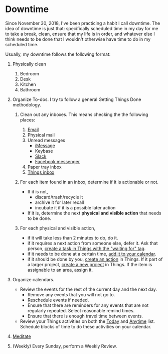 # Downtime

Since November 30, 2018, I've been practicing a habit I call downtime. The idea of downtime is just that: specifically scheduled time in my day for me to take a break, clean, ensure that my life is in order, and whatever else I think needs to be done that I wouldn't otherwise have time to do in my scheduled time.

Usually, my downtime follows the following format:

1. Physically clean
   1. Bedroom
   1. Desk
   1. Kitchen
   1. Bathroom
1. Organize To-dos. I try to follow a general Getting Things Done methodology.

   1. Clean out any inboxes. This means checking the the following places:

      1. [Email](canary://)
      1. Physical mail
      1. Unread messages
         - [iMessage](imessage://)
         - Keybase
         - [Slack](slack://)
         - [Facebook messenger](https://www.messenger.com)
      1. Paper tray inbox
      1. [Things inbox](things:///show?id=inbox)

   2. For each item found in an inbox, determine if it is actionable or not.

      - If it is not,
        - discard/trash/recycle it
        - archive it for later recall
        - incubate it if it is a possible later action
      - If it is, determine the next **physical and visible action** that needs to be done.

   3. For each physical and visible action,
      - if it will take less than 2 minutes to do, do it.
      - if it requires a next action from someone else, defer it. Ask that person, [create a task in Things with the "waiting for" tag](things:///add?tags=waiting%20for).
      - if it needs to be done at a certain time, [add it to your calendar](x-fantastical://parse).
      - if it should be done by you, [create an action](things:///add) in Things. If it part of a larger project, [create a new project](things:///add-project?) in Things. If the item is assignable to an area, assign it.

1. Organize calendars.

   - Review the events for the rest of the current day and the next day.
     - Remove any events that you will not go to.
     - Reschedule events if needed.
     - Ensure that there are reminders for any events that are not regularly repeated. Select reasonable remind times.
     - Ensure that there is enough travel time between events.
   - Review your Things activities on both the [Today](things:///show?id=today) and [Anytime](things:///show?id=anytime) list. Schedule blocks of time to do these activities on your calendar.

1. [Meditate](https://my.headspace.com)

1. (Weekly) Every Sunday, perform a Weekly Review.
